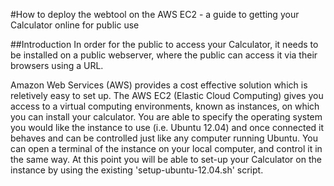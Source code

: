 #How to deploy the webtool on the AWS EC2 - a guide to getting your Calculator online for public use

##Introduction
In order for the public to access your Calculator, it needs to be installed on a public webserver, where the public can access it via their browsers using a URL.

Amazon Web Services (AWS) provides a cost effective solution which is reletively easy to set up.  The AWS EC2 (Elastic Cloud Computing) gives you access to a virtual computing environments, known as instances, on which you can install your calculator.  You are able to specify the operating system you would like the instance to use (i.e. Ubuntu 12.04) and once connected it behaves and can be controlled just like any computer running Ubuntu.  You can open a terminal of the instance on your local computer, and control it in the same way.  At this point you will be able to set-up your Calculator on the instance by using the existing 'setup-ubuntu-12.04.sh' script.  
